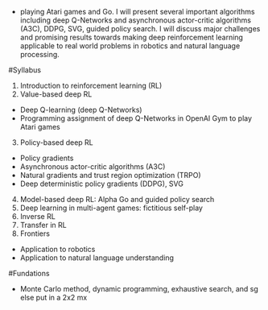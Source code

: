 * playing Atari games and Go. I will present several important algorithms
  including deep Q-Networks and asynchronous actor-critic algorithms (A3C),
  DDPG, SVG, guided policy search. I will discuss major challenges and
  promising results towards making deep reinforcement learning applicable to
  real world problems in robotics and natural language processing.

#Syllabus

1. Introduction to reinforcement learning (RL)
2. Value-based deep RL
  * Deep Q-learning (deep Q-Networks)
  * Programming assignment of deep Q-Networks in OpenAI Gym to play Atari games
3. Policy-based deep RL
  * Policy gradients
  * Asynchronous actor-critic algorithms (A3C)
  * Natural gradients and trust region optimization (TRPO)
  * Deep deterministic policy gradients (DDPG), SVG
4. Model-based deep RL: Alpha Go and guided policy search
5. Deep learning in multi-agent games: fictitious self-play
6. Inverse RL
7. Transfer in RL
8. Frontiers
  * Application to robotics
  * Application to natural language understanding

#Fundations

- Monte Carlo method, dynamic programming, exhaustive search, and sg else put in
a 2x2 mx
